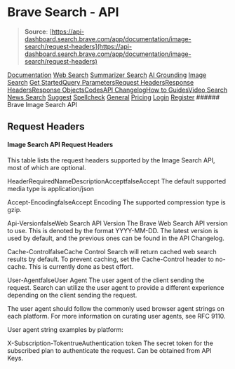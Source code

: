 # Brave Search - API

> **Source**: [https://api-dashboard.search.brave.com/app/documentation/image-search/request-headers](https://api-dashboard.search.brave.com/app/documentation/image-search/request-headers)


[](https://api-dashboard.search.brave.com/app/dashboard)  [](https://api-dashboard.search.brave.com/app/dashboard)  [Documentation](https://api-dashboard.search.brave.com/app/documentation) [Web Search](https://api-dashboard.search.brave.com/app/documentation/web-search) [Summarizer Search](https://api-dashboard.search.brave.com/app/documentation/summarizer-search) [AI Grounding](https://api-dashboard.search.brave.com/app/documentation/ai-grounding) [Image Search](https://api-dashboard.search.brave.com/app/documentation/image-search) [Get Started](https://api-dashboard.search.brave.com/app/documentation/image-search/get-started)[Query Parameters](https://api-dashboard.search.brave.com/app/documentation/image-search/query)[Request Headers](https://api-dashboard.search.brave.com/app/documentation/image-search/request-headers)[Response Headers](https://api-dashboard.search.brave.com/app/documentation/image-search/response-headers)[Response Objects](https://api-dashboard.search.brave.com/app/documentation/image-search/responses)[Codes](https://api-dashboard.search.brave.com/app/documentation/image-search/codes)[API Changelog](https://api-dashboard.search.brave.com/app/documentation/image-search/api-changelog)[How to Guides](https://api-dashboard.search.brave.com/app/documentation/image-search/guides)[Video Search](https://api-dashboard.search.brave.com/app/documentation/video-search) [News Search](https://api-dashboard.search.brave.com/app/documentation/news-search) [Suggest](https://api-dashboard.search.brave.com/app/documentation/suggest) [Spellcheck](https://api-dashboard.search.brave.com/app/documentation/spellcheck) [General](https://api-dashboard.search.brave.com/app/documentation/general) [Pricing](https://api-dashboard.search.brave.com/app/plans)    [Login](https://api-dashboard.search.brave.com/login) [Register](https://api-dashboard.search.brave.com/register) ###### Brave Image Search API

 ## Request Headers

 #### Image Search API Request Headers

 This table lists the request headers supported by the Image Search API, most of which are
    optional.

 HeaderRequiredNameDescriptionAcceptfalseAccept The default supported media type is application/json

Accept-EncodingfalseAccept Encoding The supported compression type is gzip.

Api-VersionfalseWeb Search API Version The Brave Web Search API version to use. This is denoted by     the format YYYY-MM-DD. The latest version is used by default,    and the previous ones can be found in the    API Changelog.

Cache-ControlfalseCache Control Search will return cached web search results by default.     To prevent caching, set the Cache-Control header to no-cache.     This is currently done as best effort.

User-AgentfalseUser Agent The user agent of the client sending the request. Search can     utilize the user agent to provide a different experience depending     on the client sending the request.

The user agent should follow the commonly used browser     agent strings on each platform. For more information on     curating user agents, see RFC 9110.

User agent string examples by platform:

X-Subscription-TokentrueAuthentication token The secret token for the subscribed plan to authenticate the request.   Can be obtained from API Keys.

 